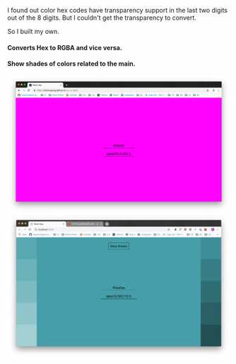 I found out color hex codes have transparency support in the last two digits out of the 8 digits. But I couldn't get the transparency to convert. 

So I built my own.

#### Converts Hex to RGBA and vice versa.
#### Show shades of colors related to the main.

![Demo](ss1.png)
![Shades](ss2.png)